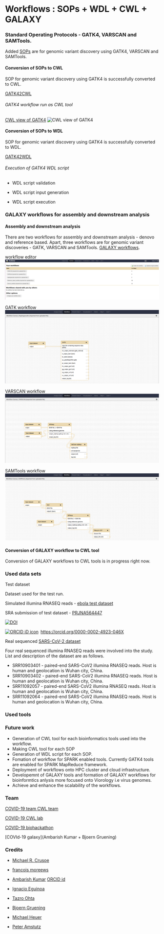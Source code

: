 # Workflows : SOPs + WDL + CWL + GALAXY

### Standard Operating Protocols - GATK4, VARSCAN and SAMTools.

Added [SOPs](https://github.com/common-workflow-lab/2020-covid-19-bh/tree/master/Ambarish_Kumar_SOP) are for genomic variant discovery using GATK4, VARSCAN and SAMTools.

#### Conversion of SOPs to CWL

SOP for genomic variant discovery using GATK4 is successfully converted to CWL.

[GATK42CWL](https://github.com/common-workflow-lab/2020-covid-19-bh/blob/master/Ambarish_Kumar_SOP/Ambarish_Kumar_SOP-GATK-SAR-CoV-2.cwl)

###### GATK4 workflow run as CWL tool
[CWL view of GATK4](https://view.commonwl.org/workflows/github.com/mr-c/2020-covid-19-bh-viz/blob/master/Ambarish_Kumar_SOP/Ambarish_Kumar_SOP-GATK-SAR-CoV-2.cwl)
![CWL view of GATK4](https://github.com/heuermh/bh20-workflows-bhxiv/blob/master/Ambarish_Kumar_workflows/Ambarish_Kumar_SOP/graph.svg
)

#### Conversion of SOPs to WDL
SOP for genomic variant discovery using GATK4 is successfully converted to WDL.

[GATK42WDL](https://github.com/common-workflow-lab/2020-covid-19-bh/blob/master/Ambarish_Kumar_SOP/GATK4.wdl)

###### Execution of GATK4 WDL script

- WDL script validation

- WDL script input generation

- WDL script execution 


### GALAXY workflows for assembly and downstream analysis

#### Assembly and downstream analysis

There are two workflows for assembly and downstream analysis - denovo and reference based. Apart, three workflows are for genomic variant discoveries - GATK, VARSCAN and SAMTools.
[GALAXY workflows](https://github.com/common-workflow-lab/2020-covid-19-bh/tree/master/Ambarish_Kumar_GALAXY-workflow).

workflow editor
![workflow editor](https://github.com/common-workflow-lab/2020-covid-19-bh/blob/master/Ambarish_Kumar_GALAXY-workflow/workflowEditor.png
)

GATK workflow
![GATK workflow](https://github.com/common-workflow-lab/2020-covid-19-bh/blob/master/Ambarish_Kumar_GALAXY-workflow/haplotypecaller.png)

VARSCAN workflow
![VARSCAN workflow](https://github.com/common-workflow-lab/2020-covid-19-bh/blob/master/Ambarish_Kumar_GALAXY-workflow/varscan.png)

SAMTools workflow
![SAMTools workflow](https://github.com/common-workflow-lab/2020-covid-19-bh/blob/master/Ambarish_Kumar_GALAXY-workflow/samtools.png)

#### Conversion of GALAXY workflow to CWL tool

Conversion of GALAXY workflows to CWL tools is in progress right now.

### Used data sets

Test dataset

Dataset used for the test run.

Simulated illumina RNASEQ reads - [ebola test dataset](https://github.com/ambarishK/simulatedEbolaDataset)

SRA submission of test dataset - [PRJNA564447](https://www.ncbi.nlm.nih.gov/bioproject/PRJNA564447)

[![DOI](https://zenodo.org/badge/DOI/10.5281/zenodo.3407828.svg)](https://doi.org/10.5281/zenodo.3407828)<div itemscope itemtype="https://schema.org/Person"><a itemprop="sameAs" content="https://orcid.org/0000-0002-4923-046X" href="https://orcid.org/0000-0002-4923-046X" target="orcid.widget" rel="noopener noreferrer" style="vertical-align:top;"><img src="https://orcid.org/sites/default/files/images/orcid_16x16.png" style="width:1em;margin-right:.5em;" alt="ORCID iD icon">https://orcid.org/0000-0002-4923-046X</a></div>

Real sequenced [SARS-CoV-2 dataset](https://usegalaxy.eu/u/bgruening/h/45-sra-sars-cov-2-datasets-to-play-with)

Four real sequenced illumina RNASEQ reads were involved into the study. List and description of the dataset are as follows.

- SRR10903401 - paired-end SARS-CoV2 illumina RNASEQ reads. Host is human and geolocation is Wuhan city, China.
- SRR10903402 - paired-end SARS-CoV2 illumina RNASEQ reads. Host is human and geolocation is Wuhan city, China.
- SRR11092057 - paired-end SARS-CoV2 illumina RNASEQ reads. Host is human and geolocation is Wuhan city, China.
- SRR11092064 - paired-end SARS-CoV2 illumina RNASEQ reads. Host is human and geolocation is Wuhan city, China.

### Used tools

### Future work

- Generation of CWL tool for each bioinformatics tools used into the workflow.
- Making CWL tool for each SOP
- Generation of WDL script for each SOP.
- Fomation of workflow for SPARK enabled tools. Currently GATK4 tools are enabled for SPARK MapReduce framework.
- Deployment of workflows onto HPC cluster and cloud infrastructure.
- Developemnt of GALAXY tools and formation of GALAXY workflows for bioinformtics anlysis more focused onto Viorology i.e virus genomes.
- Achieve and enhance the scalability of the workflows.

### Team

[COVID-19 team CWL team](https://github.com/orgs/common-workflow-lab/teams/covid-19)

[COVID-19 CWL lab](https://github.com/common-workflow-lab)

[COVID-19 biohackathon](https://github.com/common-workflow-lab/2020-covid-19-bh)

[COVId-19 galaxy](Ambarish Kumar + Bjoern Gruening)


### Credits

- [Michael R. Crusoe](https://github.com/mr-c)

- [francois moreews](https://github.com/fjrmoreews)

- [Ambarish Kumar](https://github.com/ambarishK) [ORCID id](https://orcid.org/0000-0002-4923-046X )

- [Ignacio Eguinoa](https://github.com/ieguinoa)

- [Tazro Ohta](https://github.com/inutano)

- [Bjoern Gruening ](https://github.com/bgruening)

- [Michael Heuer](https://github.com/heuermh)

- [Peter Amstutz](https://github.com/tetron)


